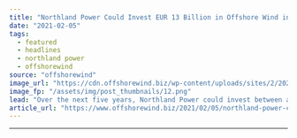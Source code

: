 ```yaml
---
title: "Northland Power Could Invest EUR 13 Billion in Offshore Wind in Next Five Years"
date: "2021-02-05"
tags: 
  - featured
  - headlines
  - northland power
  - offshorewind
source: "offshorewind"
image_url: "https://cdn.offshorewind.biz/wp-content/uploads/sites/2/2021/02/05114004/Northland-Power_illustration.png"
image_fp: "/assets/img/post_thumbnails/12.png"
lead: "Over the next five years, Northland Power could invest between at least CAD 15"
article_url: "https://www.offshorewind.biz/2021/02/05/northland-power-could-invest-eur-13-billion-in-offshore-wind-in-next-five-years/"
---
```


---
